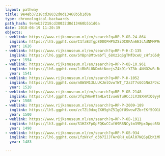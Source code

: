 ```yaml
---
layout: pathway
title: 9e4eb37218cd38032d0d13460b5b1d0a
type: chronological-backwards
path_hash: 9e4eb37218cd38032d0d13460b5b1d0a
date: 2018-06-19 11:20:39
objects:
- weblink: https://www.rijksmuseum.nl/en/search?q=RP-P-OB-24.864
  imglink: https://lh5.ggpht.com/C1faB3fgp80UQFHPSZSiDC0KAn6E3cAdNMMP9u2duovvCjmtCywApq7gTtEVMIblWf19v1xfpdgabQDV5DlfrMuabw=s200
  year: 1626
- weblink: https://www.rijksmuseum.nl/en/search?q=RP-P-H-Z-135
  imglink: https://lh6.ggpht.com/SYBpnBMtwabfl_68Xz2qSgTMfDceU_zHfzG5dykjZQ-CayLMM_nEnmbGTniKapaXHGBsV6-MU90aL4VRd8SLwSACjQ=s200
  year: 1554
- weblink: https://www.rijksmuseum.nl/en/search?q=RP-P-OB-10.961
  imglink: https://lh6.ggpht.com/1iBbRL0NDmktNoejsZ4k91rYZ3b-4NNO2wR-BxAFvqzYbXd1oCrdpwBrdstk0MZhDMkOV4sUqFayIzrccdq_Lj8klMjt=s200
  year: 1541
- weblink: https://www.rijksmuseum.nl/en/search?q=RP-P-H-1052
  imglink: https://lh5.ggpht.com/n8WSM13LLUKJmlOvwTWT_T2a3T7sGCGNAZPJs2oe8szwJTdTFw0LSQlJjRrgeDig-5V8tfasbM9RpGeyZan9C7_5va4=s200
  year: 1528
- weblink: https://www.rijksmuseum.nl/en/search?q=RP-P-OB-2148
  imglink: https://lh4.ggpht.com/Jfq3WmvKTaHLwtIvueETu9CcJiV38XHVIQ0yyPqiH2sRfSXm2wvXqTnnDBIUNMpy8Dn7wOu-7nNYHBRt2hTrRnogILzG=s200
  year: 1508
- weblink: https://www.rijksmuseum.nl/en/search?q=RP-P-2009-189
  imglink: https://lh5.ggpht.com/zcTZL0dxgZXH5ghZ5IgQfUSwewFZbrEKf5OO1LOFyOWuq0kmDK0jdG-yaVpVUsV_XTmOsxxpfpcqwEcMQ18sx94cng=s200
  year: 1500
- weblink: https://www.rijksmuseum.nl/en/search?q=RP-P-OB-1911
  imglink: https://lh3.ggpht.com/S1H2XFpOpFQKwCCuf69R8NCytm39MpxDpqo5SGl-MXFNKfL4hJ86ID5pX4pz0TYi1khjQuY1sKsjx2hOXtSzOaEOKoY=s200
  year: 1490
- weblink: https://www.rijksmuseum.nl/en/search?q=RP-P-OB-934
  imglink: https://lh6.ggpht.com/LfzNYxf_d3b7IJJTAr8RH_uBAl07NQSpEbKiMk-ei-zQPb9k0b6Z7EGm3KyWnD8QWeXTIouP17BelacmDw0FxLzeJw=s200
  year: 1483

---
```

